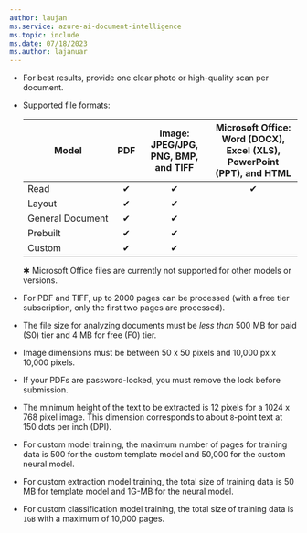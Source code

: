 ```yaml
---
author: laujan
ms.service: azure-ai-document-intelligence
ms.topic: include
ms.date: 07/18/2023
ms.author: lajanuar
---
```

<!-- markdownlint-disable MD041 -->

* For best results, provide one clear photo or high-quality scan per document.

* Supported file formats: 

    |Model | PDF |Image: </br>JPEG/JPG, PNG, BMP, and TIFF | Microsoft Office: </br> Word (DOCX), Excel (XLS), PowerPoint (PPT), and HTML|
    |--------|:----:|:-----:|:---------------:
    |Read            | ✔    | ✔    | ✔  |
    |Layout          | ✔  | ✔ |   |
    |General&nbsp;Document| ✔  | ✔ |   |
    |Prebuilt        |  ✔  | ✔ |   |
    |Custom          |  ✔  | ✔ |   |

    &#x2731; Microsoft Office files are currently not supported for other models or versions.

* For PDF and TIFF, up to 2000 pages can be processed (with a free tier subscription, only the first two pages are processed).

* The file size for analyzing documents must be _less than_ 500 MB for paid (S0) tier and 4 MB for free (F0) tier.

* Image dimensions must be between 50 x 50 pixels and 10,000 px x 10,000 pixels.

* If your PDFs are password-locked, you must remove the lock before submission.

* The minimum height of the text to be extracted is 12 pixels for a 1024 x 768 pixel image. This dimension corresponds to about `8`-point text at 150 dots per inch (DPI).

* For custom model training, the maximum number of pages for training data is 500 for the custom template model and 50,000 for the custom neural model.

* For custom extraction model training, the total size of training data is 50 MB for template model and 1G-MB for the neural model.

* For custom classification model training, the total size of training data is `1GB`  with a maximum of 10,000 pages.
